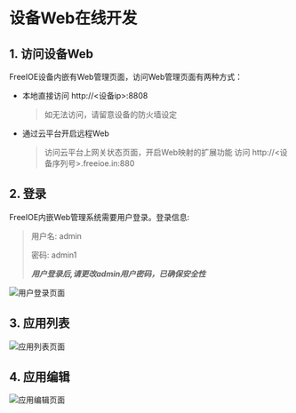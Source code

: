 # 设备Web在线开发


## 1. 访问设备Web

FreeIOE设备内嵌有Web管理页面，访问Web管理页面有两种方式：

* 本地直接访问 http://&lt;设备ip&gt;:8808
	> 如无法访问，请留意设备的防火墙设定
* 通过云平台开启远程Web
	> 访问云平台上网关状态页面，开启Web映射的扩展功能
	> 访问 http://&lt;设备序列号&gt;.freeioe.in:880

## 2. 登录

FreeIOE内嵌Web管理系统需要用户登录。登录信息:
> 用户名: admin
>
> 密码: admin1
>
> ***用户登录后,请更改admin用户密码，已确保安全性***


![用户登录页面](../assets/login.png "用户登录")


## 3. 应用列表

![应用列表页面](../assets/app_list.png "应用列表")


## 4. 应用编辑

![应用编辑页面](../assets/app_edit.png "应用编辑")

